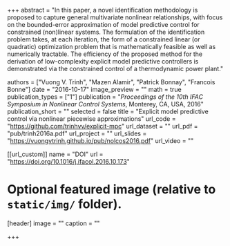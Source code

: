 +++
abstract = "In this paper, a novel identification methodology is proposed to capture general multivariate nonlinear relationships, with focus on the bounded-error approximation of model predictive control for constrained (non)linear systems. The formulation of the identification problem takes, at each iteration, the form of a constrained linear (or quadratic) optimization problem that is mathematically feasible as well as numerically tractable. The efficiency of the proposed method for the derivation of low-complexity explicit model predictive controllers is demonstrated via the constrained control of a thermodynamic power plant."

authors = ["Vuong V. Trinh", "Mazen Alamir", "Patrick Bonnay", "Francois Bonne"]
date = "2016-10-17"
image_preview = ""
math = true
publication_types = ["1"]
publication = "*Proceedings of the 10th IFAC Symposium in Nonlinear Control Systems*, Monterey, CA, USA, 2016"
publication_short = ""
selected = false
title = "Explicit model predictive control via nonlinear piecewise approximations"
url_code = "https://github.com/trinhvv/explicit-mpc"
url_dataset = ""
url_pdf = "pub/trinh2016a.pdf"
url_project = ""
url_slides = "https://vuongvtrinh.github.io/pub/nolcos2016.pdf"
url_video = ""

[[url_custom]]
name = "DOI"
url = "https://doi.org/10.1016/j.ifacol.2016.10.173"

# Optional featured image (relative to `static/img/` folder).
[header]
image = ""
caption = ""

+++

